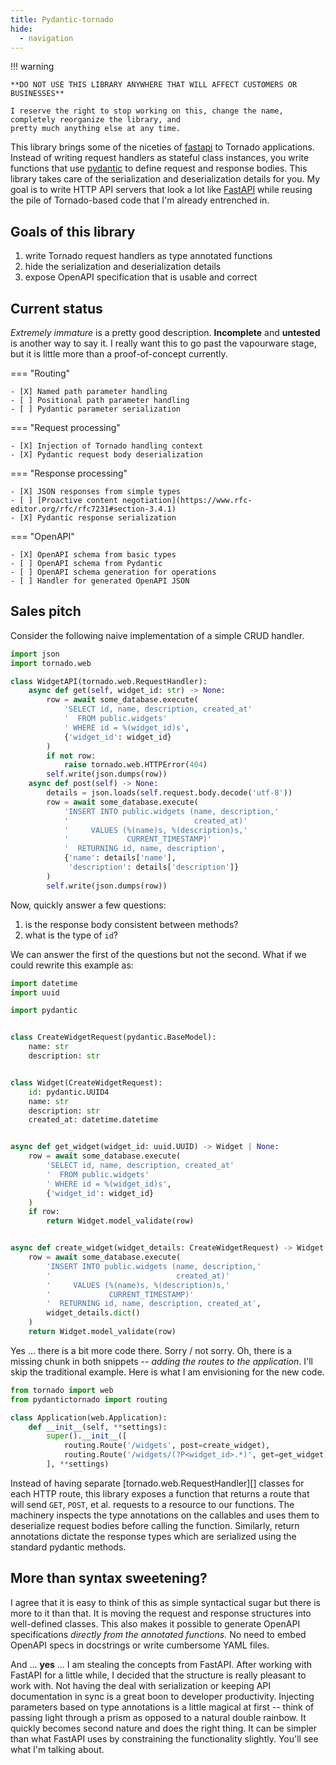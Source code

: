 ```yaml
---
title: Pydantic-tornado
hide:
  - navigation
---
```


!!! warning

    **DO NOT USE THIS LIBRARY ANYWHERE THAT WILL AFFECT CUSTOMERS OR BUSINESSES**

    I reserve the right to stop working on this, change the name, completely reorganize the library, and
    pretty much anything else at any time.

This library brings some of the niceties of [fastapi] to Tornado applications. Instead of writing
request handlers as stateful class instances, you write functions that use [pydantic] to define
request and response bodies. This library takes care of the serialization and deserialization
details for you. My goal is to write HTTP API servers that look a lot like [FastAPI] while reusing
the pile of Tornado-based code that I'm already entrenched in.

## Goals of this library

1. write Tornado request handlers as type annotated functions
2. hide the serialization and deserialization details
3. expose OpenAPI specification that is usable and correct

## Current status

*Extremely immature* is a pretty good description. **Incomplete** and **untested** is another way to say it.
I really want this to go past the vapourware stage, but it is little more than a proof-of-concept currently.

=== "Routing"

    - [X] Named path parameter handling
    - [ ] Positional path parameter handling
    - [ ] Pydantic parameter serialization

=== "Request processing"

    - [X] Injection of Tornado handling context
    - [X] Pydantic request body deserialization

=== "Response processing"

    - [X] JSON responses from simple types
    - [ ] [Proactive content negotiation](https://www.rfc-editor.org/rfc/rfc7231#section-3.4.1)
    - [X] Pydantic response serialization

=== "OpenAPI"

    - [X] OpenAPI schema from basic types
    - [ ] OpenAPI schema from Pydantic
    - [ ] OpenAPI schema generation for operations
    - [ ] Handler for generated OpenAPI JSON

## Sales pitch

Consider the following naive implementation of a simple CRUD handler.

```python
import json
import tornado.web

class WidgetAPI(tornado.web.RequestHandler):
    async def get(self, widget_id: str) -> None:
        row = await some_database.execute(
            'SELECT id, name, description, created_at'
            '  FROM public.widgets'
            ' WHERE id = %(widget_id)s',
            {'widget_id': widget_id}
        )
        if not row:
            raise tornado.web.HTTPError(404)
        self.write(json.dumps(row))
    async def post(self) -> None:
        details = json.loads(self.request.body.decode('utf-8'))
        row = await some_database.execute(
            'INSERT INTO public.widgets (name, description,'
            '                            created_at)'
            '     VALUES (%(name)s, %(description)s,'
            '             CURRENT_TIMESTAMP)'
            '  RETURNING id, name, description',
            {'name': details['name'],
             'description': details['description']}
        )
        self.write(json.dumps(row))
```

Now, quickly answer a few questions:

1. is the response body consistent between methods?
2. what is the type of `id`?

We can answer the first of the questions but not the second. What if we could rewrite this example as:

```python
import datetime
import uuid

import pydantic


class CreateWidgetRequest(pydantic.BaseModel):
    name: str
    description: str


class Widget(CreateWidgetRequest):
    id: pydantic.UUID4
    name: str
    description: str
    created_at: datetime.datetime


async def get_widget(widget_id: uuid.UUID) -> Widget | None:
    row = await some_database.execute(
        'SELECT id, name, description, created_at'
        '  FROM public.widgets'
        ' WHERE id = %(widget_id)s',
        {'widget_id': widget_id}
    )
    if row:
        return Widget.model_validate(row)


async def create_widget(widget_details: CreateWidgetRequest) -> Widget:
    row = await some_database.execute(
        'INSERT INTO public.widgets (name, description,'
        '                            created_at)'
        '     VALUES (%(name)s, %(description)s,'
        '             CURRENT_TIMESTAMP)'
        '  RETURNING id, name, description, created_at',
        widget_details.dict()
    )
    return Widget.model_validate(row)
```

Yes ... there is a bit more code there.  Sorry / not sorry. Oh, there is a missing chunk in both
snippets -- _adding the routes to the application_. I'll skip the traditional example. Here is what I am
envisioning for the new code.

```python
from tornado import web
from pydantictornado import routing

class Application(web.Application):
    def __init__(self, **settings):
        super().__init__([
            routing.Route('/widgets', post=create_widget),
            routing.Route('/widgets/(?P<widget_id>.*)', get=get_widget),
        ], **settings)
```

Instead of having separate [tornado.web.RequestHandler][] classes for each HTTP route, this library exposes
a function that returns a route that will send `GET`, `POST`, et al. requests to a resource to our functions.
The machinery inspects the type annotations on the callables and uses them to deserialize request bodies before
calling the function. Similarly, return annotations dictate the response types which are serialized using the
standard pydantic methods.

## More than syntax sweetening?

I agree that it is easy to think of this as simple syntactical sugar but there is more to it than that. It is
moving the request and response structures into well-defined classes. This also makes it possible to generate
OpenAPI specifications _directly from the annotated functions._ No need to embed OpenAPI specs in docstrings or
write cumbersome YAML files.

And ... **yes** ... I am stealing the concepts from FastAPI. After working with FastAPI for a little while, I
decided that the structure is really pleasant to work with. Not having the deal with serialization or keeping API
documentation in sync is a great boon to developer productivity. Injecting parameters based on type annotations
is a little magical at first -- think of passing light through a prism as opposed to a natural double rainbow.
It quickly becomes second nature and does the right thing. It can be simpler than what FastAPI uses by constraining
the functionality slightly. You'll see what I'm talking about.


[fastapi]: https://fastapi.tiangolo.com/
[pydantic]: https://docs.pydantic.dev/2.5/
